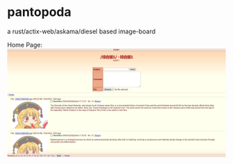 # pantopoda
a rust/actix-web/askama/diesel based image-board

Home Page:
![Image text](https://github.com/NarakuGleeman/pantopoda/blob/uncomplete/doc-img/index.jpg)



